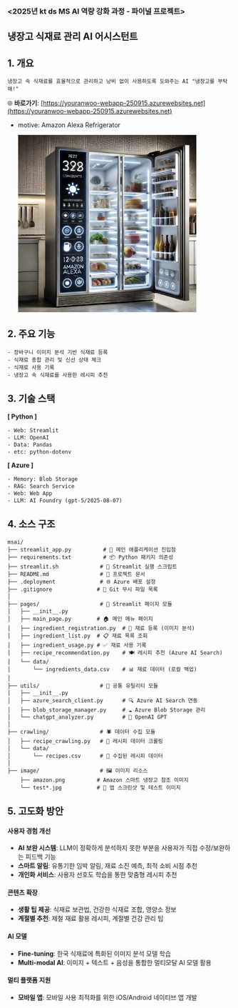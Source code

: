 ### <2025년 kt ds MS AI 역량 강화 과정 - 파이널 프로젝트>

## 냉장고 식재료 관리 AI 어시스턴트

## 1. 개요
```
냉장고 속 식재료를 효율적으로 관리하고 낭비 없이 사용하도록 도와주는 AI "냉장고를 부탁해!"
```

  🌐 **바로가기**: [https://youranwoo-webapp-250915.azurewebsites.net](https://youranwoo-webapp-250915.azurewebsites.net)

- motive: Amazon Alexa Refrigerator
  
  <img src="./image/amazon.png" alt="Amazon Alexa Refrigerator" width="400">

## 2. 주요 기능
```
- 장바구니 이미지 분석 기반 식재료 등록
- 식재료 종합 관리 및 신선 상태 체크
- 식재료 사용 기록
- 냉장고 속 식재료를 사용한 레시피 추천
```

## 3. 기술 스택
**[ Python ]**
```
- Web: Streamlit
- LLM: OpenAI
- Data: Pandas
- etc: python-dotenv
```

**[ Azure ]**
```
- Memory: Blob Storage
- RAG: Search Service
- Web: Web App
- LLM: AI Foundry (gpt-5/2025-08-07)
```

## 4. 소스 구조

```
msai/
├── streamlit_app.py          # 🚀 메인 애플리케이션 진입점
├── requirements.txt          # 📦 Python 패키지 의존성
├── streamlit.sh             # 🔧 Streamlit 실행 스크립트
├── README.md                # 📖 프로젝트 문서
├── .deployment              # 🌐 Azure 배포 설정
├── .gitignore              # 🚫 Git 무시 파일 목록
│
├── pages/                   # 📱 Streamlit 페이지 모듈
│   ├── __init__.py
│   ├── main_page.py        # 🏠 메인 메뉴 페이지
│   ├── ingredient_registration.py  # 📝 재료 등록 (이미지 분석)
│   ├── ingredient_list.py  # 📋 재료 목록 조회
│   ├── ingredient_usage.py # ✅ 재료 사용 기록
│   ├── recipe_recommendation.py    # 🍽️ 레시피 추천 (Azure AI Search)
│   └── data/
│       └── ingredients_data.csv    # 📊 재료 데이터 (로컬 백업)
│
├── utils/                   # 🔧 공통 유틸리티 모듈
│   ├── __init__.py
│   ├── azure_search_client.py      # 🔍 Azure AI Search 연동
│   ├── blob_storage_manager.py     # ☁️ Azure Blob Storage 관리
│   └── chatgpt_analyzer.py         # 🤖 OpenAI GPT
│
├── crawling/                # 🕷️ 데이터 수집 모듈
│   ├── recipe_crawling.py   # 📡 레시피 데이터 크롤링
│   └── data/
│       └── recipes.csv      # 🍳 수집된 레시피 데이터
│
├── image/                   # 🖼️ 이미지 리소스
    ├── amazon.png          # Amazon 스마트 냉장고 참조 이미지
    └── test*.jpg           # 📸 앱 스크린샷 및 테스트 이미지
```

## 5. 고도화 방안


#### **사용자 경험 개선**

- **AI 보완 시스템**: LLM이 정확하게 분석하지 못한 부분을 사용자가 직접 수정/보완하는 피드백 기능
- **스마트 알림**: 유통기한 임박 알림, 재료 소진 예측, 최적 소비 시점 추천
- **개인화 서비스**: 사용자 선호도 학습을 통한 맞춤형 레시피 추천

#### **콘텐츠 확장**

- **생활 팁 제공**: 식재료 보관법, 건강한 식재료 조합, 영양소 정보
- **계절별 추천**: 제철 재료 활용 레시피, 계절별 건강 관리 팁


#### **AI 모델**

- **Fine-tuning**: 한국 식재료에 특화된 이미지 분석 모델 학습
- **Multi-modal AI**: 이미지 + 텍스트 + 음성을 통합한 멀티모달 AI 모델 활용

#### **멀티 플랫폼 지원**

- **모바일 앱**: 모바일 사용 최적화를 위한 iOS/Android 네이티브 앱 개발
